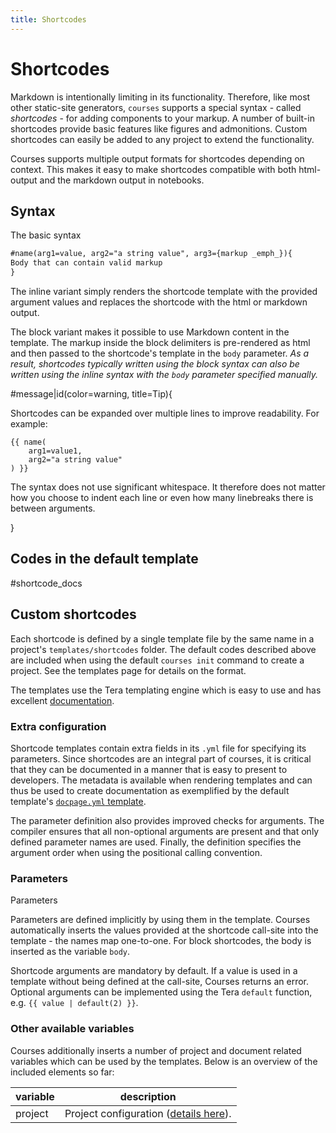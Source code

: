 ```yaml
---
title: Shortcodes
---
```


# Shortcodes

Markdown is intentionally limiting in its functionality. Therefore, like most other static-site generators,
`courses` supports a special syntax - called *shortcodes* - for adding components to your markup. A number of built-in
shortcodes provide basic features like figures and admonitions. Custom shortcodes can easily be added to any project
to extend the functionality.

Courses supports multiple output formats for shortcodes depending on context. This makes it easy to make shortcodes compatible with both html-output and the markdown output in notebooks. 

## Syntax

The basic syntax

[//]: # (TODO: Fix this section)

```txt
#name(arg1=value, arg2="a string value", arg3={markup _emph_}){
Body that can contain valid markup
}
```

The inline variant simply renders the shortcode template with the provided argument values and replaces the shortcode
with the html or markdown output.

The block variant makes it possible to use Markdown content in the template. The markup inside the block delimiters
is pre-rendered as html and then passed to the shortcode's template in the `body` parameter. *As a result, shortcodes
typically written using the block syntax can also be written using the inline syntax with the `body` parameter
specified manually.*

#message|id(color=warning, title=Tip){

Shortcodes can be expanded over multiple lines to improve readability. For example:

```plain
{{ name(
    arg1=value1, 
    arg2="a string value"
) }}
```

The syntax does not use significant whitespace. It therefore does not matter how you choose to indent each line or even
how many linebreaks there is between arguments.

}

## Codes in the default template

#shortcode_docs

## Custom shortcodes

Each shortcode is defined by a single template file by the same name in a project's `templates/shortcodes` folder. The
default codes described above are included when using the default `courses init` command to create a project. See the 
templates page for details on the format.

The templates use the Tera templating engine which is easy to use and has
excellent [documentation](https://tera.netlify.app/).

### Extra configuration
Shortcode templates contain extra fields in its `.yml` file for specifying its parameters. Since shortcodes 
are an integral part of courses, it is critical that they can be documented in a manner that is easy to present to 
developers. The metadata is available when rendering templates and can thus be used to create documentation as 
exemplified by the default template's [`docpage.yml` template](https://github.com/coursesproject/courses-template-default/blob/main/templates/shortcodes/docpage.yml).

The parameter definition also provides improved checks for arguments. The compiler ensures that all non-optional 
arguments are present and that only defined parameter names are used. Finally, the definition specifies the argument 
order when using the positional calling convention.

### Parameters

Parameters 

Parameters are defined implicitly by using them in the template. Courses automatically inserts the values provided at
the shortcode call-site into the template - the names map one-to-one. For block shortcodes, the body is inserted as the
variable `body`.

Shortcode arguments are mandatory by default. If a value is used in a template without being defined at the call-site,
Courses returns an error. Optional arguments can be implemented using the Tera `default` function,
e.g. `{{ value | default(2) }}`.

### Other available variables

Courses additionally inserts a number of project and document related variables which can be used by the templates.
Below is an overview of the included elements so far:

| variable | description                               |
|----------|-------------------------------------------|
| project  | Project configuration ([details here]()). |